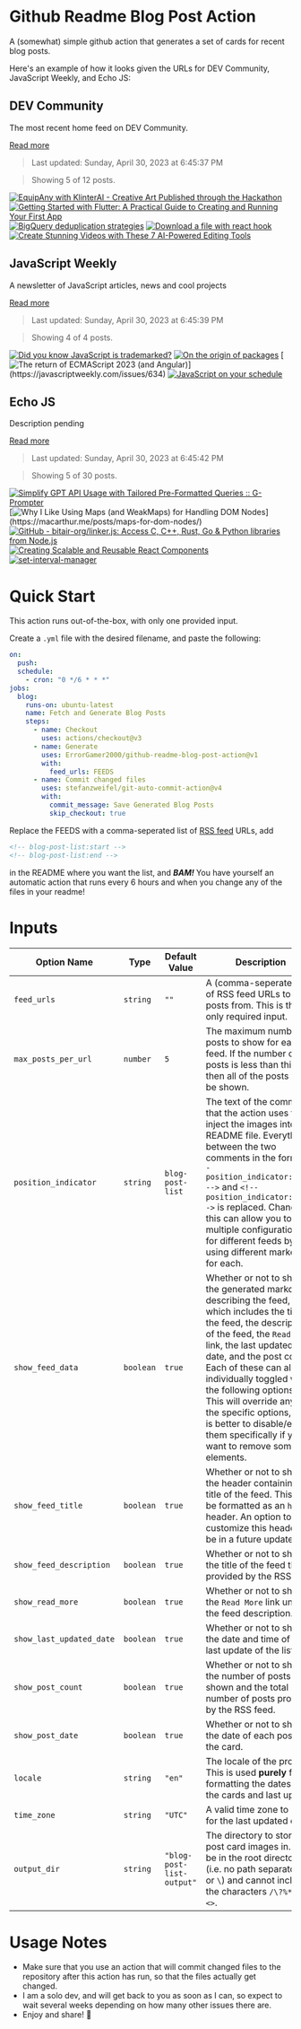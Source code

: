 # Github Readme Blog Post Action

A (somewhat) simple github action that generates a set of cards for recent blog posts.

Here's an example of how it looks given the URLs for DEV Community, JavaScript Weekly, and Echo JS:

<!-- post-list:start -->
## DEV Community

The most recent home feed on DEV Community.

[Read more](https://dev.to)
> Last updated: Sunday, April 30, 2023 at 6:45:37 PM

> Showing 5 of 12 posts.

[![EquipAny with KlinterAI - Creative Art Published through the Hackathon](https://raw.githubusercontent.com/ErrorGamer2000/github-readme-blog-post-action/main/generated_files/DEV_Community/EquipAny_with_KlinterAI_-_Creative_Art_Published_through_the_Hackathon.svg)](https://dev.to/aswinvk28/equipany-with-klinterai-creative-art-published-through-the-hackathon-2pg2)
[![Getting Started with Flutter: A Practical Guide to Creating and Running Your First App](https://raw.githubusercontent.com/ErrorGamer2000/github-readme-blog-post-action/main/generated_files/DEV_Community/Getting_Started_with_Flutter__A_Practical_Guide_to_Creating_and_Running_Your_First_App.svg)](https://dev.to/bigdexter/getting-started-with-flutter-a-practical-guide-to-creating-and-running-your-first-app-5bmp)
[![BigQuery deduplication strategies](https://raw.githubusercontent.com/ErrorGamer2000/github-readme-blog-post-action/main/generated_files/DEV_Community/BigQuery_deduplication_strategies.svg)](https://dev.to/sagnikbanerjeesb/bigquery-deduplication-strategies-230)
[![Download a file with react hook](https://raw.githubusercontent.com/ErrorGamer2000/github-readme-blog-post-action/main/generated_files/DEV_Community/Download_a_file_with_react_hook.svg)](https://dev.to/orkhanjafarovr/download-a-file-with-react-hook-13pp)
[![Create Stunning Videos with These 7 AI-Powered Editing Tools](https://raw.githubusercontent.com/ErrorGamer2000/github-readme-blog-post-action/main/generated_files/DEV_Community/Create_Stunning_Videos_with_These_7_AI-Powered_Editing_Tools.svg)](https://dev.to/anmolbaranwal/create-stunning-videos-with-these-7-ai-powered-editing-tools-2k9d)


## JavaScript Weekly

A newsletter of JavaScript articles, news and cool projects

[Read more](https://javascriptweekly.com/)
> Last updated: Sunday, April 30, 2023 at 6:45:39 PM

> Showing 4 of 4 posts.

[![Did you know JavaScript is trademarked?](https://raw.githubusercontent.com/ErrorGamer2000/github-readme-blog-post-action/main/generated_files/JavaScript_Weekly/Did_you_know_JavaScript_is_trademarked_.svg)](https://javascriptweekly.com/issues/636)
[![On the origin of packages](https://raw.githubusercontent.com/ErrorGamer2000/github-readme-blog-post-action/main/generated_files/JavaScript_Weekly/On_the_origin_of_packages.svg)](https://javascriptweekly.com/issues/635)
[![The return of ECMAScript 2023 (and Angular)](https://raw.githubusercontent.com/ErrorGamer2000/github-readme-blog-post-action/main/generated_files/JavaScript_Weekly/The_return_of_ECMAScript_2023_(and_Angular).svg)](https://javascriptweekly.com/issues/634)
[![JavaScript on your schedule](https://raw.githubusercontent.com/ErrorGamer2000/github-readme-blog-post-action/main/generated_files/JavaScript_Weekly/JavaScript_on_your_schedule.svg)](https://javascriptweekly.com/issues/633)


## Echo JS

Description pending

[Read more](
http://www.echojs.com
)
> Last updated: Sunday, April 30, 2023 at 6:45:42 PM

> Showing 5 of 30 posts.

[![Simplify GPT API Usage with Tailored Pre-Formatted Queries :: G-Prompter](https://raw.githubusercontent.com/ErrorGamer2000/github-readme-blog-post-action/main/generated_files/_Echo_JS_/Simplify_GPT_API_Usage_with_Tailored_Pre-Formatted_Queries____G-Prompter.svg)](https://www.g-prompter.com/en)
[![Why I Like Using Maps (and WeakMaps) for Handling DOM Nodes](https://raw.githubusercontent.com/ErrorGamer2000/github-readme-blog-post-action/main/generated_files/_Echo_JS_/Why_I_Like_Using_Maps_(and_WeakMaps)_for_Handling_DOM_Nodes.svg)](https://macarthur.me/posts/maps-for-dom-nodes/)
[![GitHub - bitair-org/linker.js: Access C, C++, Rust, Go & Python libraries from Node.js](https://raw.githubusercontent.com/ErrorGamer2000/github-readme-blog-post-action/main/generated_files/_Echo_JS_/GitHub_-_bitair-org_linker.js__Access_C__C++__Rust__Go___Python_libraries_from_Node.js.svg)](https://github.com/bitair-org/linker.js)
[![Creating Scalable and Reusable React Components](https://raw.githubusercontent.com/ErrorGamer2000/github-readme-blog-post-action/main/generated_files/_Echo_JS_/Creating_Scalable_and_Reusable_React_Components.svg)](https://dev.to/aralroca/creating-scalable-and-reusable-react-components-5h08)
[![set-interval-manager](https://raw.githubusercontent.com/ErrorGamer2000/github-readme-blog-post-action/main/generated_files/_Echo_JS_/set-interval-manager.svg)](https://www.npmjs.com/package/set-interval-manager)


<!-- post-list:end -->

# Quick Start

This action runs out-of-the-box, with only one provided input.

Create a `.yml` file with the desired filename, and paste the following:

```yml
on:
  push:
  schedule:
    - cron: "0 */6 * * *"
jobs:
  blog:
    runs-on: ubuntu-latest
    name: Fetch and Generate Blog Posts
    steps:
      - name: Checkout
        uses: actions/checkout@v3
      - name: Generate
        uses: ErrorGamer2000/github-readme-blog-post-action@v1
        with:
          feed_urls: FEEDS
      - name: Commit changed files
        uses: stefanzweifel/git-auto-commit-action@v4
        with:
          commit_message: Save Generated Blog Posts
          skip_checkout: true
```

Replace the FEEDS with a comma-seperated list of [RSS feed](https://rss.com/blog/how-do-rss-feeds-work/) URLs, add

```md
<!-- blog-post-list:start -->
<!-- blog-post-list:end -->
```

in the README where you want the list, and **_BAM!_** You have yourself an automatic action that runs every 6 hours and when you change any of the files in your readme!

# Inputs

<table>
  <thead>
    <tr>
      <th>Option Name</th>
      <th>Type</th>
      <th>Default Value</th>
      <th>Description</th>
    </tr>
  </thead>
  <tbody>
    <tr>
      <td><code>feed_urls</code></td>
      <td><code>string</code></td>
      <td><code>""</code></td>
      <td>A (comma-seperated) list of RSS feed URLs to load posts from. This is the only required input.</td>
    </tr>
    <tr>
      <td><code>max_posts_per_url</code></td>
      <td><code>number</code></td>
      <td><code>5</code></td>
      <td>The maximum number of posts to show for each feed. If the number of posts is less than this, then all of the posts will be shown.</td>
    </tr>
    <tr>
      <td><code>position_indicator</code></td>
      <td><code>string</code></td>
      <td><code>blog-post-list</code></td>
      <td>The text of the comments that the action uses to inject the images into the README file. Everything between the two comments in the form <code>&lt;!-- position_indicator:start --&gt;</code> and <code>&lt;!-- position_indicator:end --&gt;</code> is replaced. Changing this can allow you to use multiple configurations for different feeds by using different markers for each.</td>
    </tr>
    <tr>
      <td><code>show_feed_data</code></td>
      <td><code>boolean</code></td>
      <td><code>true</code></td>
      <td>Whether or not to show the generated markdown describing the feed, which includes the title of the feed, the description of the feed, the <code>Read More</code> link, the last updated date, and the post count. Each of these can also be individually toggled with the following options. This will override any of the specific options, so it is better to disable/enable them specifically if you want to remove some elements.</td>
    </tr>
    <tr>
      <td><code>show_feed_title</code></td>
      <td><code>boolean</code></td>
      <td><code>true</code></td>
      <td>Whether or not to show the header containing the title of the feed. This will be formatted as an <code>h2</code> header. An option to customize this header will be in a future update.</td>
    </tr>
    <tr>
      <td><code>show_feed_description</code></td>
      <td><code>boolean</code></td>
      <td><code>true</code></td>
      <td>Whether or not to show the title of the feed that is provided by the RSS feed.</td>
    </tr>
    <tr>
      <td><code>show_read_more</code></td>
      <td><code>boolean</code></td>
      <td><code>true</code></td>
      <td>Whether or not to show the <code>Read More</code> link under the feed description.</td>
    </tr>
    <tr>
      <td><code>show_last_updated_date</code></td>
      <td><code>boolean</code></td>
      <td><code>true</code></td>
      <td>Whether or not to show the date and time of the last update of the list.</td>
    </tr>
    <tr>
      <td><code>show_post_count</code></td>
      <td><code>boolean</code></td>
      <td><code>true</code></td>
      <td>Whether or not to show the number of posts shown and the total number of posts provided by the RSS feed.</td>
    </tr>
    <tr>
      <td><code>show_post_date</code></td>
      <td><code>boolean</code></td>
      <td><code>true</code></td>
      <td>Whether or not to show the date of each post on the card.</td>
    </tr>
    <tr>
      <td><code>locale</code></td>
      <td><code>string</code></td>
      <td><code>"en"</code></td>
      <td>The locale of the project. This is used <strong>purely</strong> for formatting the dates of the cards and last update.</td>
    </tr>
    <tr>
      <td><code>time_zone</code></td>
      <td><code>string</code></td>
      <td><code>"UTC"</code></td>
      <td>A valid time zone to use for the last updated date.</td>
    </tr>
    <tr>
      <td><code>output_dir</code></td>
      <td><code>string</code></td>
      <td><code>"blog-post-list-output"</code></td>
      <td>The directory to store the post card images in. Must be in the root directory (i.e. no path separators <code>/</code> or <code>\</code>) and cannot include the characters <code>/\?%*:|"&lt;&gt;</code>.</td>
    </tr>
<!--
    <tr>
      <td><code></code></td>
      <td><cde></cde></td>
      <td><code></code></td>
      <td></td>
    </tr>
-->
  </tbody>
</table>

# Usage Notes

- Make sure that you use an action that will commit changed files to the repository after this action has run, so that the files actually get changed.
- I am a solo dev, and will get back to you as soon as I can, so expect to wait several weeks depending on how many other issues there are.
- Enjoy and share! 🤗
